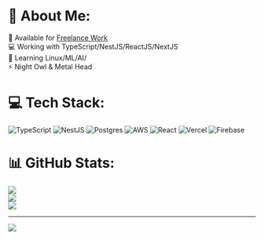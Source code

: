 # 💫 About Me:
📌 Available for <a href="https://www.linkedin.com/in/andreiboghiu/" target="_blank" rel="noopener noreferrer">Freelance Work</a> <br>💻 Working with TypeScript/NestJS/ReactJS/NextJS<br>🌱 Learning Linux/ML/AI/<br>⚡ Night Owl & Metal Head


# 💻 Tech Stack:
![TypeScript](https://img.shields.io/badge/typescript-%23007ACC.svg?style=for-the-badge&logo=typescript&logoColor=white) 
![NestJS](https://img.shields.io/badge/nestjs-%23E0234E.svg?style=for-the-badge&logo=nestjs&logoColor=white)
![Postgres](https://img.shields.io/badge/postgres-%23316192.svg?style=for-the-badge&logo=postgresql&logoColor=white) 
![AWS](https://img.shields.io/badge/AWS-%23FF9900.svg?style=for-the-badge&logo=amazon-aws&logoColor=white) 
![React](https://img.shields.io/badge/react-%2320232a.svg?style=for-the-badge&logo=react&logoColor=%2361DAFB)
![Vercel](https://img.shields.io/badge/vercel-%23000000.svg?style=for-the-badge&logo=vercel&logoColor=white) 
![Firebase](https://img.shields.io/badge/firebase-%23039BE5.svg?style=for-the-badge&logo=firebase) 

# 📊 GitHub Stats:
![](https://github-readme-stats.vercel.app/api?username=Andrei-Boghiu&theme=dark&hide_border=false&include_all_commits=true&count_private=true)<br/>
![](https://nirzak-streak-stats.vercel.app/?user=Andrei-Boghiu&theme=dark&hide_border=false)<br/>
![](https://github-readme-stats.vercel.app/api/top-langs/?username=Andrei-Boghiu&theme=dark&hide_border=false&include_all_commits=true&count_private=true&layout=compact)

---
[![](https://visitcount.itsvg.in/api?id=Andrei-Boghiu&icon=0&color=0)](https://visitcount.itsvg.in)

<!-- Proudly created with GPRM ( https://gprm.itsvg.in ) -->
